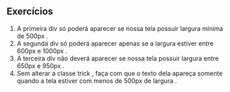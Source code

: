 ## Exercícios

1. A primeira div só poderá aparecer se nossa tela possuir largura mínima de 500px .
2. A segunda div só poderá aparecer apenas se a largura estiver entre 600px e 1000px .
3. A terceira div não deverá aparecer se nossa tela possuir largura entre 650px e 950px .
4. Sem alterar a classe trick , faça com que o texto dela apareça somente quando a tela estiver com menos de 500px de largura .
